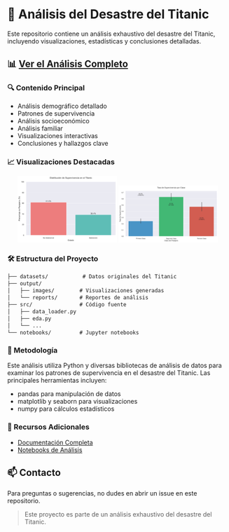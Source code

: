 # 🚢 Análisis del Desastre del Titanic

Este repositorio contiene un análisis exhaustivo del desastre del Titanic, incluyendo visualizaciones, estadísticas y conclusiones detalladas.

## 📊 [Ver el Análisis Completo](output/titanic_analysis_report.md)

### 🔍 Contenido Principal

- Análisis demográfico detallado
- Patrones de supervivencia
- Análisis socioeconómico
- Análisis familiar
- Visualizaciones interactivas
- Conclusiones y hallazgos clave

### 📈 Visualizaciones Destacadas

<div align="center">
  <img src="output/images/supervivencia_general.png" width="45%" alt="Supervivencia General"/>
  <img src="output/images/supervivencia_clase.png" width="45%" alt="Supervivencia por Clase"/>
</div>

### 🛠️ Estructura del Proyecto

```
├── datasets/           # Datos originales del Titanic
├── output/            
│   ├── images/        # Visualizaciones generadas
│   └── reports/       # Reportes de análisis
├── src/               # Código fuente
│   ├── data_loader.py
│   ├── eda.py
│   └── ...
└── notebooks/         # Jupyter notebooks
```

### 📝 Metodología

Este análisis utiliza Python y diversas bibliotecas de análisis de datos para examinar los patrones de supervivencia en el desastre del Titanic. Las principales herramientas incluyen:

- pandas para manipulación de datos
- matplotlib y seaborn para visualizaciones
- numpy para cálculos estadísticos

### 🔗 Recursos Adicionales

- [Documentación Completa](output/titanic_analysis_report.md)
- [Notebooks de Análisis](titanic.ipynb)

## 📫 Contacto

Para preguntas o sugerencias, no dudes en abrir un issue en este repositorio.

> Este proyecto es parte de un análisis exhaustivo del desastre del Titanic.
